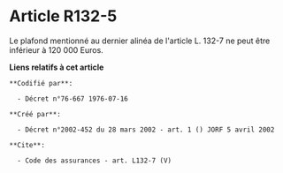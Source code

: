 # Article R132-5

Le plafond mentionné au dernier alinéa de l'article L. 132-7 ne peut être inférieur à 120 000 Euros.

**Liens relatifs à cet article**

	**Codifié par**:

	  - Décret n°76-667 1976-07-16

	**Créé par**:

	  - Décret n°2002-452 du 28 mars 2002 - art. 1 () JORF 5 avril 2002

	**Cite**:

	  - Code des assurances - art. L132-7 (V)
